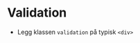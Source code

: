 # Validation <mark data-badge="Alfa"></mark>

- Legg klassen `validation` på typisk `<div>`


<pre hidden>
<div class="styles.field">
  <label>Ledetekst</label>
  <p>Beskrivelse</p>
  <input type="text" class="styles.input" />
  <div class="styles.validation">
    Feilmelding
  </div>
</div>
</pre>
<Story />
